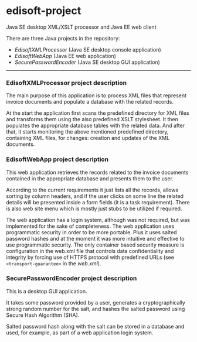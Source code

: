 # edisoft-project
Java SE desktop XML/XSLT processor and Java EE web client

There are three Java projects in the repository:
 * *EdisoftXMLProcessor* (Java SE desktop console application)
 * *EdisoftWebApp* (Java EE web application)
 * *SecurePasswordEncoder* (Java SE desktop GUI application)

----
<h3>EdisoftXMLProcessor project description</h3>

The main purpose of this application is to process XML files that represent
invoice documents and populate a database with the related records.

At the start the application first scans the predefined directory for XML files
and transforms them using the also predefined XSLT stylesheet. It then populates
the appropriate database tables with the related data. And after that, it starts
monitoring the above mentioned predefined directory, containing XML files, for changes:
creation and updates of the XML documents.


<h3>EdisoftWebApp project description</h3>

This web application retrieves the records related to the invoice documents
contained in the appropriate database and presents them to the user.

According to the current requirements it just lists all the records,
allows sorting by column headers, and if the user clicks on some line the
related details will be presented inside a form fields (it is a task requirement).
There is also web site menu which is mostly just stubs to be utilized
if required.

The web application has a login system, although was not required, but was
implemented for the sake of completeness. The web application uses programmatic
security in order to be more portable. Plus it uses salted password hashes and
at the moment it was more intuitive and effective to use programmatic security.
The only container based security measure is configuration in the web.xml
file that controls data confidentiality and integrity by forcing use of HTTPS
protocol with predefined URLs (see <code>&lt;transport-guarantee&gt;</code> in the <i>web.xml</i>).


<h3>SecurePasswordEncoder project description</h3>
This is a desktop GUI application.

It takes some password provided by a user,
generates a cryptographically strong random number for the salt,
and hashes the salted password using Secure Hash Algorithm (SHA).

Salted password hash along with the salt can be stored in a
database and used, for example, as part of a web application
login system.
